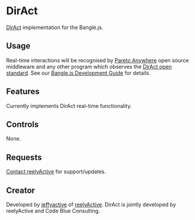 # DirAct

[DirAct](https://www.reelyactive.com/diract/) implementation for the Bangle.js.


## Usage

Real-time interactions will be recognised by [Pareto Anywhere](https://www.reelyactive.com/pareto/anywhere/) open source middleware and any other program which observes the [DirAct open standard](https://reelyactive.github.io/diract/).  See our [Bangle.js Development Guide](https://reelyactive.github.io/diy/banglejs-dev/) for details.


## Features

Currently implements DirAct real-time functionality.


## Controls

None.


## Requests

[Contact reelyActive](https://www.reelyactive.com/contact/) for support/updates.


## Creator

Developed by [jeffyactive](https://github.com/jeffyactive) of [reelyActive](https://www.reelyactive.com).  DirAct is jointly developed by reelyActive and Code Blue Consulting.
